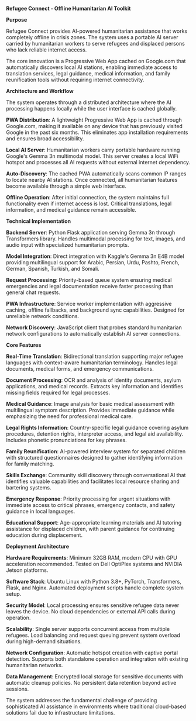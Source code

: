 **Refugee Connect - Offline Humanitarian AI Toolkit**

**Purpose**

Refugee Connect provides AI-powered humanitarian assistance that works completely offline in crisis zones. The system uses a portable AI server carried by humanitarian workers to serve refugees and displaced persons who lack reliable internet access.

The core innovation is a Progressive Web App cached on Google.com that automatically discovers local AI stations, enabling immediate access to translation services, legal guidance, medical information, and family reunification tools without requiring internet connectivity.

**Architecture and Workflow**

The system operates through a distributed architecture where the AI processing happens locally while the user interface is cached globally.

**PWA Distribution**: A lightweight Progressive Web App is cached through Google.com, making it available on any device that has previously visited Google in the past six months. This eliminates app installation requirements and ensures broad accessibility.

**Local AI Server**: Humanitarian workers carry portable hardware running Google's Gemma 3n multimodal model. This server creates a local WiFi hotspot and processes all AI requests without external internet dependency.

**Auto-Discovery**: The cached PWA automatically scans common IP ranges to locate nearby AI stations. Once connected, all humanitarian features become available through a simple web interface.

**Offline Operation**: After initial connection, the system maintains full functionality even if internet access is lost. Critical translations, legal information, and medical guidance remain accessible.

**Technical Implementation**

**Backend Server**: Python Flask application serving Gemma 3n through Transformers library. Handles multimodal processing for text, images, and audio input with specialized humanitarian prompts.

**Model Integration**: Direct integration with Kaggle's Gemma 3n E4B model providing multilingual support for Arabic, Persian, Urdu, Pashto, French, German, Spanish, Turkish, and Somali.

**Request Processing**: Priority-based queue system ensuring medical emergencies and legal documentation receive faster processing than general chat requests.

**PWA Infrastructure**: Service worker implementation with aggressive caching, offline fallbacks, and background sync capabilities. Designed for unreliable network conditions.

**Network Discovery**: JavaScript client that probes standard humanitarian network configurations to automatically establish AI server connections.

**Core Features**

**Real-Time Translation**: Bidirectional translation supporting major refugee languages with context-aware humanitarian terminology. Handles legal documents, medical forms, and emergency communications.

**Document Processing**: OCR and analysis of identity documents, asylum applications, and medical records. Extracts key information and identifies missing fields required for legal processes.

**Medical Guidance**: Image analysis for basic medical assessment with multilingual symptom description. Provides immediate guidance while emphasizing the need for professional medical care.

**Legal Rights Information**: Country-specific legal guidance covering asylum procedures, detention rights, interpreter access, and legal aid availability. Includes phonetic pronunciations for key phrases.

**Family Reunification**: AI-powered interview system for separated children with structured questionnaires designed to gather identifying information for family matching.

**Skills Exchange**: Community skill discovery through conversational AI that identifies valuable capabilities and facilitates local resource sharing and bartering systems.

**Emergency Response**: Priority processing for urgent situations with immediate access to critical phrases, emergency contacts, and safety guidance in local languages.

**Educational Support**: Age-appropriate learning materials and AI tutoring assistance for displaced children, with parent guidance for continuing education during displacement.

**Deployment Architecture**

**Hardware Requirements**: Minimum 32GB RAM, modern CPU with GPU acceleration recommended. Tested on Dell OptiPlex systems and NVIDIA Jetson platforms.

**Software Stack**: Ubuntu Linux with Python 3.8+, PyTorch, Transformers, Flask, and Nginx. Automated deployment scripts handle complete system setup.

**Security Model**: Local processing ensures sensitive refugee data never leaves the device. No cloud dependencies or external API calls during operation.

**Scalability**: Single server supports concurrent access from multiple refugees. Load balancing and request queuing prevent system overload during high-demand situations.

**Network Configuration**: Automatic hotspot creation with captive portal detection. Supports both standalone operation and integration with existing humanitarian networks.

**Data Management**: Encrypted local storage for sensitive documents with automatic cleanup policies. No persistent data retention beyond active sessions.

The system addresses the fundamental challenge of providing sophisticated AI assistance in environments where traditional cloud-based solutions fail due to infrastructure limitations.